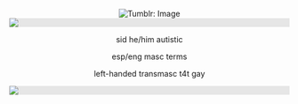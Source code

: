 <p align="center">
<img class="J9AiF" src="https://64.media.tumblr.com/cf26681a41814589e87e51fbbe7191f4/d4c242d8066c6cc0-69/s540x810/ee363055b3a76bca3c971db7ec00cf6cc0694fb9.png" alt="Tumblr: Image">

<img style="display: block;-webkit-user-select: none;margin: auto;background-color: hsl(0, 0%, 90%);transition: background-color 300ms;" src="https://media.canva.com/1/image-resize/1/488_395_100_PNG_F/czM6Ly9tZWRpYS1wcml2YXRlLmNhbnZhLmNvbS9Za2ZJZy9NQUdCZ1hZa2ZJZy8xL3AucG5n?osig=AAAAAAAAAAAAAAAAAAAAACMzxhR6NuCMHOhJo4hNIKKThkNOgCrIQ0PurcQnUXHQ&amp;exp=1712296998&amp;x-canva-quality=thumbnail_large&amp;csig=AAAAAAAAAAAAAAAAAAAAADxU6LgoloeXEMSsu3D-eLGhGQYm6i0CAi2ID6i6HCKa">

<p align="center"> sid he/him autistic </p> <p align="center"> esp/eng masc terms </p> <p align="center"> left-handed transmasc t4t gay </p>

<p align="center"> <img style="display: block;-webkit-user-select: none;margin: auto;background-color: hsl(0, 0%, 90%);transition: background-color 300ms;" src="https://cdn.discordapp.com/attachments/1072169690790633493/1225616699324366919/image.png?ex=6621c77f&amp;is=660f527f&amp;hm=00d679630a73348b0c06f943d864cc0c4f72e7c743e28075eb5ea98139c5d8e5&amp;"></p>
